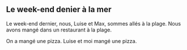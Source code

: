 ## Le week-end denier à la mer
Le week-end dernier, nous, Luise et Max, sommes allés à la plage.
Nous avons mangé dans un restaurant à la plage.

On a mangé une pizza.
Luise et moi mangé une pizza.





